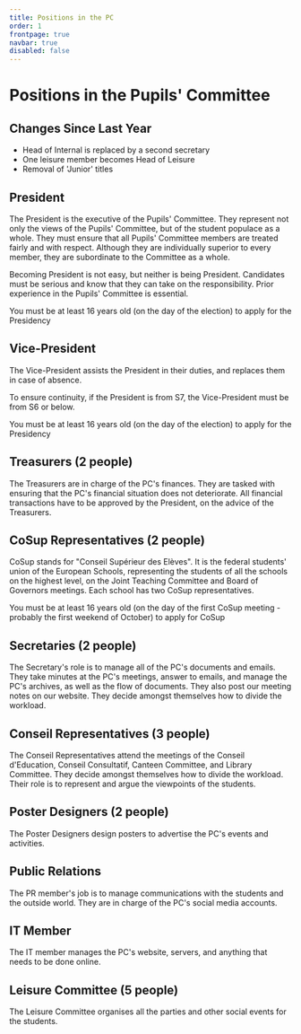 ```yaml
---
title: Positions in the PC
order: 1
frontpage: true
navbar: true
disabled: false
---
```

# Positions in the Pupils' Committee

## Changes Since Last Year

* Head of Internal is replaced by a second secretary
* One leisure member becomes Head of Leisure
* Removal of 'Junior' titles

## President

The President is the executive of the Pupils' Committee. They represent not only the views of the Pupils' Committee, but of the student populace as a whole. They must ensure that all Pupils' Committee members are treated fairly and with respect. Although they are individually superior to every member, they are subordinate to the Committee as a whole.

Becoming President is not easy, but neither is being President. Candidates must be serious and know that they can take on the responsibility. Prior experience in the Pupils' Committee is essential.

You must be at least 16 years old (on the day of the election) to apply for the Presidency

## Vice-President

The Vice-President assists the President in their duties, and replaces them in case of absence.

To ensure continuity, if the President is from S7, the Vice-President must be from S6 or below.

You must be at least 16 years old (on the day of the election) to apply for the Presidency

## Treasurers (2 people)

The Treasurers are in charge of the PC's finances. They are tasked with ensuring that the PC's financial situation does not deteriorate. All financial transactions have to be approved by the President, on the advice of the Treasurers.

## CoSup Representatives (2 people)

CoSup stands for "Conseil Supérieur des Elèves". It is the federal students' union of the European Schools, representing the students of all the schools on the highest level, on the Joint Teaching Committee and Board of Governors meetings. Each school has two CoSup representatives.

You must be at least 16 years old (on the day of the first CoSup meeting - probably the first weekend of October) to apply for CoSup

## Secretaries (2 people)

The Secretary's role is to manage all of the PC's documents and emails. They take minutes at the PC's meetings, answer to emails, and manage the PC's archives, as well as the flow of documents. They also post our meeting notes on our website. They decide amongst themselves how to divide the workload.

## Conseil Representatives (3 people)

The Conseil Representatives attend the meetings of the Conseil d'Education, Conseil Consultatif, Canteen Committee, and Library Committee. They decide amongst themselves how to divide the workload. Their role is to represent and argue the viewpoints of the students.

## Poster Designers (2 people)

The Poster Designers design posters to advertise the PC's events and activities.

## Public Relations

The PR member's job is to manage communications with the students and the outside world. They are in charge of the PC's social media accounts.

## IT Member

The IT member manages the PC's website, servers, and anything that needs to be done online.

## Leisure Committee (5 people)

The Leisure Committee organises all the parties and other social events for the students.
